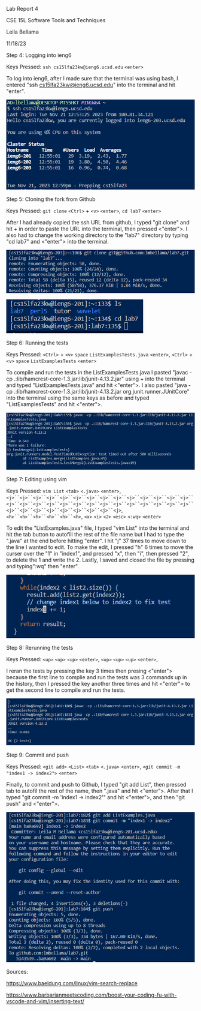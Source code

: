 Lab Report 4

CSE 15L Software Tools and Techniques

Leila Bellama

11/18/23


Step 4: Logging into ieng6

Keys Pressed: `ssh cs15lfa23kw@ieng6.ucsd.edu`  `<enter>`

To log into ieng6, after I made sure that the terminal was using bash, I entered "ssh cs15lfa23kw@ieng6.ucsd.edu" into the terminal and hit "enter".

![Image](step4.PNG)

Step 5: Cloning the fork from Github

Keys Pressed: `git clone` `<Ctrl>` + `<v>` `<enter>`, `cd lab7` `<enter>`

After I had already copied the ssh URL from github,  I typed "git clone" and hit <Ctrl> + <v> in order to paste the URL into the terminal, then pressed <"enter">. I also had to change the working directory to the "lab7" directory by typing "cd lab7" and <"enter"> into the terminal.

![Image](step5.PNG)

![Image](step5.1.PNG)

Step 6: Running the tests

Keys Pressed: `<Ctrl>` + `<v>` `space` `ListExamplesTests.java` `<enter>`, `<Ctrl>` + `<v>` `space` `ListExamplesTests` `<enter>`

To compile and run the tests in the ListExamplesTests.java I pasted "javac -cp .:lib/hamcrest-core-1.3.jar:lib/junit-4.13.2.jar" using <ctrl> + <v> into the terminal and typed "ListExamplesTests.java" and hit <"enter">. I also pasted "java -cp .:lib/hamcrest-core-1.3.jar:lib/junit-4.13.2.jar org.junit.runner.JUnitCore" into the terminal using the same keys as before and typed "ListExamplesTests" and hit <"enter">.

![Image](tests1.PNG)

Step 7: Editing using vim

Keys Pressed: `vim List` `<tab>` `<.java>` `<enter>`, `<j>``<j>``<j>``<j>``<j>``<j>``<j>``<j>``<j>``<j>``<j>``<j>``<j>``<j>``<j>``<j>``<j>``<j>``<j>``<j>``<j>``<j>``<j>``<j>``<j>``<j>``<j>``<j>``<j>``<j>``<j>``<j>``<j>``<j>``<j>``<j>``<j>`, `<h>``<h>``<h>``<h>``<h>``<h>`, `<x>` `<i>` `<2>`  `<esc>` `<:wq>` `<enter>`

To edit the "ListExamples.java" file, I typed "vim List" into the terminal and hit the tab button to autofill the rest of the file name but I had to type the ".java" at the end before hitting "enter". I hit "j" 37 times to move down to the line I wanted to edit. To make the edit, I pressed "h" 6 times to move the curser over the "1" in "index1", and pressed "x", then "i", then pressed "2", to delete the 1 and write the 2. Lastly, I saved and closed the file by pressing <esc> and typing":wq" then "enter".

![Image](step7.PNG)

Step 8: Rerunning the tests

Keys Pressed: `<up>` `<up>` `<up>` `<enter>`, `<up>` `<up>` `<up>` `<enter>`, 

I reran the tests by pressing the <up> key 3 times then presing <"enter"> because the first line to complie and run the tests was 3 commands up in the history, then I pressed the <up> key another three times and hit <"enter"> to get the second line to compile and run the tests.

![Image](tests2.PNG)

Step 9: Commit and push

Keys Pressed: `<git add>` `<List>` `<tab>` `<.java>` `<enter>`, `<git commit -m "index1 -> index2">` `<enter>`

Finally, to commit and push to Github, I typed "git add List", then pressed tab to autofil the rest of the name, then ".java" and hit <"enter">. After that I typed "git commit -m 'index1 -> index2'" and hit <"enter">, and then "git push" and <"enter">.

![Image](step8.PNG)

Sources:

https://www.baeldung.com/linux/vim-search-replace

https://www.barbarianmeetscoding.com/boost-your-coding-fu-with-vscode-and-vim/inserting-text/
